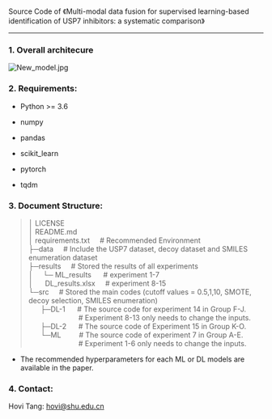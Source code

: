 Source Code of 《Multi-modal data fusion for supervised learning-based identification of USP7 inhibitors: a systematic comparison》

---

### 1. Overall architecure

![New_model.jpg](https://s2.loli.net/2022/10/25/Wqotbc93dfE8KMB.jpg)


### 2. Requirements:

- Python >= 3.6

- numpy

- pandas

- scikit_learn

- pytorch

- tqdm

  

### 3. Document Structure:

> │  LICENSE </br>
> │  README.md </br>
> │  requirements.txt&nbsp;&nbsp;&nbsp;&nbsp;&nbsp;# Recommended Environment </br>
> ├─data&nbsp;&nbsp;&nbsp;&nbsp;&nbsp;# Include the USP7 dataset, decoy dataset and SMILES enumeration dataset</br>
> ├─results&nbsp;&nbsp;&nbsp;&nbsp;&nbsp;# Stored the results of all experiments</br>
> │       &nbsp;&nbsp;&nbsp;&nbsp;└─&nbsp;ML_results&nbsp;&nbsp;&nbsp;&nbsp;&nbsp;&nbsp;#  experiment 1-7</br>
> │&nbsp;&nbsp;&nbsp;&nbsp;&nbsp;&nbsp;DL_results.xlsx&nbsp;&nbsp;&nbsp;&nbsp;&nbsp;#  experiment 8-15</br>
> └─src&nbsp;&nbsp;&nbsp;&nbsp;&nbsp;# Stored the main codes (cutoff values = 0.5,1,10, SMOTE, decoy selection, SMILES enumeration)</br>
> &nbsp;&nbsp;&nbsp;&nbsp;&nbsp;&nbsp;├─DL-1&nbsp;&nbsp;&nbsp;&nbsp;&nbsp;   #  The source code for experiment 14 in Group F-J. </br>
> &nbsp;&nbsp;&nbsp;&nbsp;&nbsp;&nbsp;&nbsp;&nbsp;&nbsp;&nbsp;&nbsp;&nbsp;&nbsp;&nbsp;&nbsp;&nbsp;&nbsp;&nbsp;&nbsp;&nbsp;&nbsp;&nbsp;&nbsp;&nbsp;&nbsp;#  Experiment 8-13 only needs to change the inputs.</br>
> &nbsp;&nbsp;&nbsp;&nbsp;&nbsp;&nbsp;├─DL-2&nbsp;&nbsp;&nbsp;&nbsp;&nbsp;   #  The source code of Experiment 15 in Group K-O.</br>
> &nbsp;&nbsp;&nbsp;&nbsp;&nbsp;&nbsp;└─ML&nbsp;&nbsp;&nbsp;&nbsp;&nbsp;&nbsp;&nbsp;&nbsp;     #  The source code of experiment 7 in Group A-E.</br>
>  &nbsp;&nbsp;&nbsp;&nbsp;&nbsp;&nbsp;&nbsp;&nbsp;&nbsp;&nbsp;&nbsp;&nbsp;&nbsp;&nbsp;&nbsp;&nbsp;&nbsp;&nbsp;&nbsp;&nbsp;&nbsp;&nbsp;&nbsp;&nbsp;&nbsp;#  Experiment 1-6 only needs to change the inputs.</br>
* The recommended hyperparameters for each ML or DL models are available in the paper.
 

### 4. Contact:

Hovi Tang: hovi@shu.edu.cn
